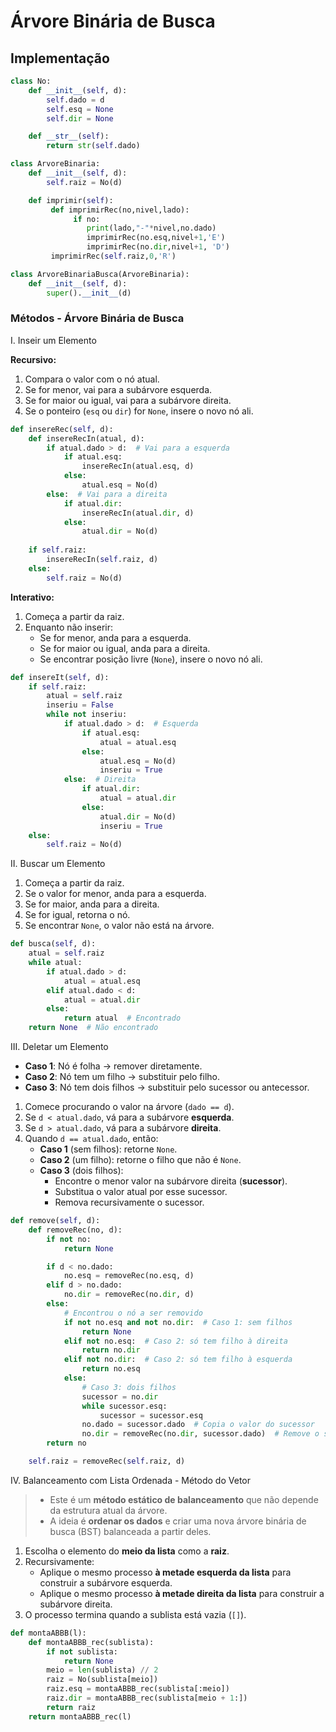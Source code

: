 # Árvore Binária de Busca

## Implementação
```python []
class No:
    def __init__(self, d):
        self.dado = d
        self.esq = None
        self.dir = None

    def __str__(self):
        return str(self.dado)

class ArvoreBinaria:
    def __init__(self, d):
        self.raiz = No(d)

    def imprimir(self):
         def imprimirRec(no,nivel,lado):
              if no:
                 print(lado,"-"*nivel,no.dado)
                 imprimirRec(no.esq,nivel+1,'E')
                 imprimirRec(no.dir,nivel+1, 'D')
         imprimirRec(self.raiz,0,'R')

class ArvoreBinariaBusca(ArvoreBinaria):
    def __init__(self, d):
        super().__init__(d)
```

### Métodos - Árvore Binária de Busca

I. Inseir um Elemento  

**Recursivo:** 
1. Compara o valor com o nó atual.
2. Se for menor, vai para a subárvore esquerda.
3. Se for maior ou igual, vai para a subárvore direita.
4. Se o ponteiro (`esq` ou `dir`) for `None`, insere o novo nó ali.

```python []
def insereRec(self, d):
    def insereRecIn(atual, d):
        if atual.dado > d:  # Vai para a esquerda
            if atual.esq:
                insereRecIn(atual.esq, d)
            else:
                atual.esq = No(d)
        else:  # Vai para a direita
            if atual.dir:
                insereRecIn(atual.dir, d)
            else:
                atual.dir = No(d)
    
    if self.raiz:
        insereRecIn(self.raiz, d)
    else:
        self.raiz = No(d)
```

**Interativo:**
1. Começa a partir da raiz.
2. Enquanto não inserir:
    - Se for menor, anda para a esquerda.
    - Se for maior ou igual, anda para a direita.
    - Se encontrar posição livre (`None`), insere o novo nó ali.

```python []
def insereIt(self, d):
    if self.raiz:
        atual = self.raiz
        inseriu = False
        while not inseriu:
            if atual.dado > d:  # Esquerda
                if atual.esq:
                    atual = atual.esq
                else:
                    atual.esq = No(d)
                    inseriu = True
            else:  # Direita
                if atual.dir:
                    atual = atual.dir
                else:
                    atual.dir = No(d)
                    inseriu = True
    else:
        self.raiz = No(d)
```

II. Buscar um Elemento
1. Começa a partir da raiz.
2. Se o valor for menor, anda para a esquerda.
3. Se for maior, anda para a direita.
4. Se for igual, retorna o nó.
5. Se encontrar `None`, o valor não está na árvore.

```python []
def busca(self, d):
    atual = self.raiz
    while atual:
        if atual.dado > d:
            atual = atual.esq
        elif atual.dado < d:
            atual = atual.dir
        else:
            return atual  # Encontrado
    return None  # Não encontrado
```

III. Deletar um Elemento
- **Caso 1**: Nó é folha $\rightarrow$ remover diretamente.
- **Caso 2**: Nó tem um filho $\rightarrow$ substituir pelo filho.
- **Caso 3**: Nó tem dois filhos $\rightarrow$ substituir pelo sucessor ou antecessor.


1. Comece procurando o valor na árvore (`dado == d`).
2. Se `d < atual.dado`, vá para a subárvore **esquerda**.
3. Se `d > atual.dado`, vá para a subárvore **direita**.
4. Quando `d == atual.dado`, então:
    - **Caso 1** (sem filhos): retorne `None`.
    - **Caso 2** (um filho): retorne o filho que não é `None`.
    - **Caso 3** (dois filhos):
        - Encontre o menor valor na subárvore direita (**sucessor**).
        - Substitua o valor atual por esse sucessor.
        - Remova recursivamente o sucessor.

```python []
def remove(self, d):
    def removeRec(no, d):
        if not no:
            return None

        if d < no.dado:
            no.esq = removeRec(no.esq, d)
        elif d > no.dado:
            no.dir = removeRec(no.dir, d)
        else:
            # Encontrou o nó a ser removido
            if not no.esq and not no.dir:  # Caso 1: sem filhos
                return None
            elif not no.esq:  # Caso 2: só tem filho à direita
                return no.dir
            elif not no.dir:  # Caso 2: só tem filho à esquerda
                return no.esq
            else:
                # Caso 3: dois filhos
                sucessor = no.dir
                while sucessor.esq:
                    sucessor = sucessor.esq
                no.dado = sucessor.dado  # Copia o valor do sucessor
                no.dir = removeRec(no.dir, sucessor.dado)  # Remove o sucessor
        return no

    self.raiz = removeRec(self.raiz, d)
```

IV. Balanceamento com Lista Ordenada - Método do Vetor

>  - Este é um **método estático de balanceamento** que não depende da estrutura atual da árvore.
> - A ideia é **ordenar os dados** e criar uma nova árvore binária de busca (BST) balanceada a partir deles.

1. Escolha o elemento do **meio da lista** como a **raiz**.
2. Recursivamente:
    - Aplique o mesmo processo **à metade esquerda da lista** para construir a subárvore esquerda.
    - Aplique o mesmo processo **à metade direita da lista** para construir a subárvore direita.
3. O processo termina quando a sublista está vazia (`[]`).

```python
def montaABBB(l):
    def montaABBB_rec(sublista):
        if not sublista:
            return None
        meio = len(sublista) // 2
        raiz = No(sublista[meio])
        raiz.esq = montaABBB_rec(sublista[:meio])
        raiz.dir = montaABBB_rec(sublista[meio + 1:])
        return raiz
    return montaABBB_rec(l)
```
